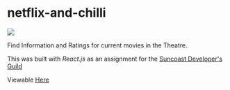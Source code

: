 # netflix-and-chilli
![](netflicandchilli.gif)

Find Information and Ratings for current movies in the Theatre.

This was built with _React.js_ as an assignment for the [Suncoast Developer's Guild](https:suncoast.io/)

Viewable [Here](https://netflixandchilli-phil.netlify.com/) 

